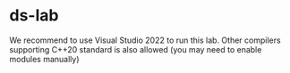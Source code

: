 # ds-lab
We recommend to use Visual Studio 2022 to run this lab.
Other compilers supporting C++20 standard is also allowed (you may need to enable modules manually)
